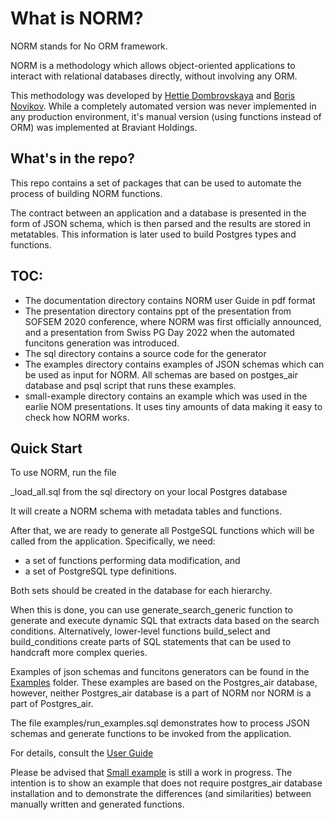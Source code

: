 # What is NORM?
 
 NORM stands for No ORM framework.
 
 NORM is a methodology which allows object-oriented applications to interact with relational databases
 directly, without involving any ORM. 
 
 This methodology was developed by [Hettie Dombrovskaya](https://github.com/hettie-d) and [Boris Novikov](https://github.com/bn1206). While a completely automated version was never implemented in any production environment, it's manual version (using functions instead of ORM) was implemented at Braviant Holdings.

## What's in the repo?

This repo contains a set of packages that can be used to automate the process of building NORM functions.

The contract between an application and a database is presented in the form of JSON schema, which is then parsed and the results are stored in metatables. This information is later used to build Postgres types and functions.


 
 ##  TOC:
 
 * The documentation directory contains NORM user Guide in pdf format
 * The presentation directory contains ppt of the  presentation from SOFSEM 2020 conference, where NORM was first officially announced, and a presentation from Swiss PG Day 2022 when the automated funcitons generation was introduced.
 * The sql directory contains a source code for the generator
 * The examples directory contains examples of JSON schemas which can be used as input for NORM. All schemas are based on postges_air database and psql script that runs these examples.
 * small-example directory contains an example which was used in the earlie NOM presentations. It uses tiny amounts of data making it easy to check how NORM works.

## Quick Start

To use NORM, run the file 

\_load\_all.sql from the sql directory on your local Postgres database

It will create a NORM schema with metadata tables and functions.

After that, we are ready to generate all PostgeSQL functions which will be called from the application. Specifically, we need:

- a set of functions performing data modification, and
- a set of PostgreSQL type definitions.

Both sets should be created in the database for each hierarchy.

When this is done, you can use generate_search_generic function to generate and execute dynamic SQL that extracts data based on the search conditions. Alternatively, lower-level functions build_select  and build_conditions create parts of SQL statements that can be used to handcraft more complex queries. 

Examples of json schemas and funcitons generators can be found in the [Examples](examples) folder. These examples are based on the Postgres_air database, however, neither Postgres_air database is a part of NORM nor NORM is a part of Postgres_air. 

The file examples/run_examples.sql demonstrates how to process JSON schemas and generate functions to be invoked from the application.

For details, consult the [User Guide](documentation/norm-ug.pdf) 

Please be advised that [Small example](small_example) is still a work in progress. The intention is to show an example that does not require postgres_air database installation and to demonstrate the differences (and similarities) between manually written and generated functions. 
